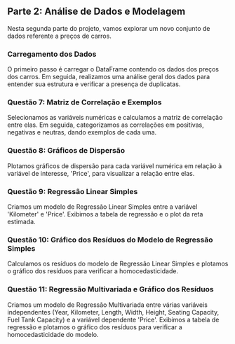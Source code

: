 ## Parte 2: Análise de Dados e Modelagem

Nesta segunda parte do projeto, vamos explorar um novo conjunto de dados referente a preços de carros.

### Carregamento dos Dados

O primeiro passo é carregar o DataFrame contendo os dados dos preços dos carros. Em seguida, realizamos uma análise geral dos dados para entender sua estrutura e verificar a presença de duplicatas.

### Questão 7: Matriz de Correlação e Exemplos

Selecionamos as variáveis numéricas e calculamos a matriz de correlação entre elas. Em seguida, categorizamos as correlações em positivas, negativas e neutras, dando exemplos de cada uma.

### Questão 8: Gráficos de Dispersão

Plotamos gráficos de dispersão para cada variável numérica em relação à variável de interesse, 'Price', para visualizar a relação entre elas.

### Questão 9: Regressão Linear Simples

Criamos um modelo de Regressão Linear Simples entre a variável 'Kilometer' e 'Price'. Exibimos a tabela de regressão e o plot da reta estimada.

### Questão 10: Gráfico dos Resíduos do Modelo de Regressão Simples

Calculamos os resíduos do modelo de Regressão Linear Simples e plotamos o gráfico dos resíduos para verificar a homocedasticidade.

### Questão 11: Regressão Multivariada e Gráfico dos Resíduos

Criamos um modelo de Regressão Multivariada entre várias variáveis independentes (Year, Kilometer, Length, Width, Height, Seating Capacity, Fuel Tank Capacity) e a variável dependente 'Price'. Exibimos a tabela de regressão e plotamos o gráfico dos resíduos para verificar a homocedasticidade do modelo.
